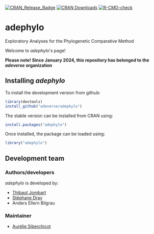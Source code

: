 [![CRAN_Release_Badge](http://www.r-pkg.org/badges/version-ago/adephylo)](http://cran.r-project.org/package=adephylo)
[![CRAN Downloads](https://cranlogs.r-pkg.org/badges/adephylo)](https://cran.r-project.org/package=adephylo)
[![R-CMD-check](https://github.com/adeverse/adephylo/workflows/R-CMD-check/badge.svg)](https://github.com/adeverse/adephylo/actions)


# adephylo
Exploratory Analyses for the Phylogenetic Comparative Method

Welcome to *adephylo*'s page!

**Please note! Since January 2024, this repository has belonged to the *adeverse* organization**

Installing *adephylo*
-------------
To install the development version from github:

```r
library(devtools)
install_github("adeverse/adephylo")
```

The stable version can be installed from CRAN using:

```r
install.packages("adephylo")
```

Once installed, the package can be loaded using:

```r
library("adephylo")
```





Development team
-------------
### Authors/developers
*adephylo* is developed by:
* [Thibaut Jombart](https://sites.google.com/site/thibautjombart/)
* [Stéphane Dray](http://pbil.univ-lyon1.fr/members/dray/)
* Anders Ellern Bilgrau

### Maintainer
* [Aurélie Siberchicot](https://lbbe.univ-lyon1.fr/fr/annuaires-des-membres/siberchicot-aurelie)
